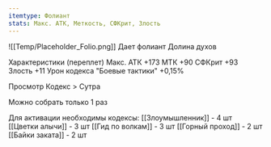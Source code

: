 ```yaml
---
itemtype: Фолиант
stats: Макс. АТК, Меткость, СФКрит, Злость 
---
```

![[Temp/Placeholder_Folio.png]]
Дает фолиант Долина духов

Характеристики (переплет)
Макс. АТК +173
МТК +90
СФКрит +93
Злость +11
Урон кодекса "Боевые тактики" +0,15%

Просмотр Кодекс > Сутра

Можно собрать только 1 раз

Для активации необходимы кодексы: 
[[Злоумышленник]]  - 4 шт
[[Цветки алычи]]  - 3 шт
[[Гид по волкам]]  - 3 шт
[[Горный проход]]  - 2 шт
[[Байки заката]]  - 2 шт


